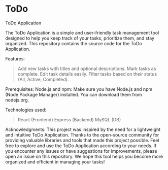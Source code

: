 # ToDo

ToDo Application

The ToDo Application is a simple and user-friendly task management tool designed to help you keep track of your tasks, prioritize them, and stay organized. This repository contains the source code for the ToDo Application.

Features:
> Add new tasks with titles and optional descriptions.
> Mark tasks as complete.
> Edit task details easily.
> Filter tasks based on their status (All, Active, Completed).

Prerequisites:
Node.js and npm: Make sure you have Node.js and npm (Node Package Manager) installed. You can download them from nodejs.org.

Technologies used:
> React (Frontend)
> Express (Backend)
> MySQL (DB)

Acknowledgments:
This project was inspired by the need for a lightweight and intuitive ToDo Application.
Thanks to the open-source community for providing valuable libraries and tools that made this project possible.
Feel free to explore and use the ToDo Application according to your needs. If you encounter any issues or have suggestions for improvements, please open an issue on this repository. We hope this tool helps you become more organized and efficient in managing your tasks!
